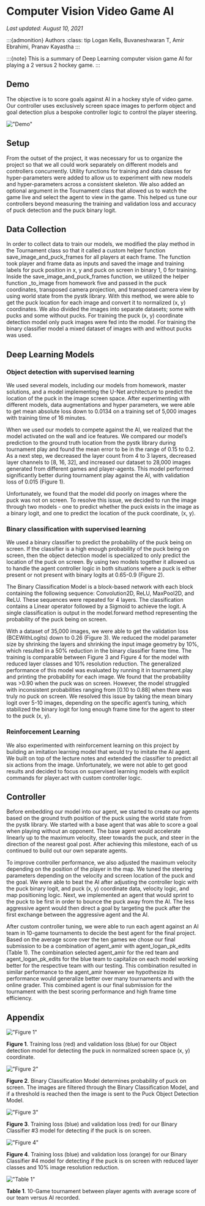 # Computer Vision Video Game AI

*Last updated: August 10, 2021*

:::{admonition} Authors
:class: tip
Logan Kells, Buvaneshwaran T, Amir Ebrahimi, Pranav Kayastha
:::

:::{note}
This is a summary of Deep Learning computer vision game AI for playing a 2 versus 2 hockey game.
:::

## Demo
The objective is to score goals against AI in a hockey style of video game. Our controller uses exclusively screen space images to perform object and goal detection plus a bespoke controller logic to control the player steering.

!["Demo"](https://media.giphy.com/media/8CoBb5XgGoQG9nFnu0/giphy.gif "Demo")

## Setup
From the outset of the project, it was necessary for us to organize the project so that we all could work separately on different models and controllers concurrently. Utility functions for training and data classes for hyper-parameters were added to allow us to experiment with new models and hyper-parameters across a consistent skeleton. We also added an optional argument in the Tournament class that allowed us to watch the game live and select the agent to view in the game. This helped us tune our controllers beyond measuring the training and validation loss and accuracy of puck detection and the puck binary logit.

## Data Collection
In order to collect data to train our models, we modified the play method in the Tournament class so that it called a custom helper function save_image_and_puck_frames for all players at each frame. The function took player and frame data as inputs and saved the image and training labels for puck position in x, y and puck on screen in binary 1, 0 for training. Inside the save_image_and_puck_frames function, we utilized the helper function _to_image from homework five and passed in the puck coordinates, transposed camera projection, and transposed camera view by using world state from the pystk library. With this method, we were able to get the puck location for each image and convert it to normalized (x, y) coordinates. We also divided the images into separate datasets; some with pucks and some without pucks. For training the puck (x, y) coordinate detection model only puck images were fed into the model. For training the binary classifier model a mixed dataset of images with and without pucks was used.

## Deep Learning Models
### Object detection with supervised learning
We used several models, including our models from homework, master solutions, and a model implementing the U-Net architecture to predict the location of the puck in the image screen space.  After experimenting with different models, data augmentations and hyper parameters, we were able to get mean absolute loss down to 0.0134 on a training set of 5,000 images with training time of 16 minutes. 

When we used our models to compete against the AI, we realized that the model activated on the wall and ice features. We compared our model’s prediction to the ground truth location from the pystk library during tournament play and found the mean error to be in the range of 0.15 to 0.2. As a next step, we decreased the layer count from 4 to 3 layers, decreased layer channels to [8, 16, 32], and increased our dataset to 28,000 images generated from different games and player-agents. This model performed significantly better during tournament play against the AI, with validation loss of 0.015 (Figure 1).

Unfortunately, we found that the model did poorly on images where the puck was not on screen. To resolve this issue, we decided to run the image through two models - one to predict whether the puck exists in the image as a binary logit, and one to predict the location of the puck coordinate, (x, y).

### Binary classification with supervised learning
We used a binary classifier to predict the probability of the puck being on screen. If the classifier is a high enough probability of the puck being on screen, then the object detection model is specialized to only predict the location of the puck on screen. By using two models together it allowed us to handle the agent controller logic in both situations where a puck is either present or not present with binary logits at 0.65-0.9 (Figure 2).

The Binary Classification Model is a block-based network with each block containing the following sequence: Convolution2D, ReLU, MaxPool2D, and ReLU. These sequences were repeated for 4 layers. The classification contains a Linear operator followed by a Sigmoid to achieve the logit. A single classification is output in the model.forward method representing the probability of the puck being on screen.

With a dataset of 35,000 images, we were able to get the validation loss (BCEWithLogits) down to 0.26 (Figure 3). We reduced the model parameter size by shrinking the layers and shrinking the input image geometry by 10%, which resulted in a 50% reduction in the binary classifier frame time. The training is comparable between Figure 3 and Figure 4 for the model with reduced layer classes and 10% resolution reduction. The generalized performance of this model was evaluated by running it in tournament.play and printing the probability for each image. We found that the probability was >0.90 when the puck was on screen. However, the model struggled with inconsistent probabilities ranging from [0.10 to 0.88] when there was truly no puck on screen. We resolved this issue by taking the mean binary logit over 5-10 images, depending on the specific agent’s tuning, which stabilized the binary logit for long enough frame time for the agent to steer to the puck (x, y).

### Reinforcement Learning
We also experimented with reinforcement learning on this project by building an imitation learning model that would try to imitate the AI agent. We built on top of the lecture notes and extended the classifier to predict all six actions from the image. Unfortunately, we were not able to get good results and decided to focus on supervised learning models with explicit commands for player.act with custom controller logic.

## Controller
Before embedding our model into our agent, we started to create our agents based on the ground truth position of the puck using the world state from the pystk library. We started with a base agent that was able to score a goal when playing without an opponent. The base agent would accelerate linearly up to the maximum velocity, steer towards the puck, and steer in the direction of the nearest goal post. After achieving this milestone, each of us continued to build out our own separate agents.

To improve controller performance, we also adjusted the maximum velocity depending on the position of the player in the map. We tuned the steering parameters depending on the velocity and screen location of the puck and the goal. We were able to beat the AI after adjusting the controller logic with the puck binary logit, and puck (x, y) coordinate data, velocity logic, and map positioning logic. Next, we implemented an agent that would sprint to the puck to be first in order to bounce the puck away from the AI. The less aggressive agent would then direct a goal by targeting the puck after the first exchange between the aggressive agent and the AI. 

After custom controller tuning, we were able to run each agent against an AI team in 10-game tournaments to decide the best agent for the final project. Based on the average score over the ten games we chose our final submission to be a combination of agent_amir with agent_logan_pk_edits (Table 1). The combination selected agent_amir for the red team and agent_logan_pk_edits for the blue team to capitalize on each model working better for the respective team with our testing. This combination resulted in similar performance to the agent_amir however we hypothesize its performance would generalize better over many tournaments and with the online grader. This combined agent is our final submission for the tournament with the best scoring performance and high frame time efficiency.

## Appendix

!["Figure 1"](../images/computer-vision-video-game-ai/figure1.png "Figure 1")

**Figure 1**. Training loss (red) and validation loss (blue) for our Object detection model for detecting the puck in normalized screen space (x, y) coordinate.

!["Figure 2"](../images/computer-vision-video-game-ai/figure2.png "Figure 2")

**Figure 2**. Binary Classification Model determines probability of puck on screen. The images are filtered through the Binary Classification Model, and if a threshold is reached then the image is sent to the Puck Object Detection Model.


!["Figure 3"](../images/computer-vision-video-game-ai/figure3.png "Figure 3")

**Figure 3**. Training loss (blue) and validation loss (red) for our Binary Classifier #3 model for detecting if the puck is on screen.


!["Figure 4"](../images/computer-vision-video-game-ai/figure4.png "Figure 4")

**Figure 4**. Training loss (blue) and validation loss (orange) for our Binary Classifier #4 model for detecting if the puck is on screen with reduced layer classes and 10% image resolution reduction.


!["Table 1"](../images/computer-vision-video-game-ai/table1.png "Table 1")

**Table 1**. 10-Game tournament between player agents with average score of our team versus AI recorded.
